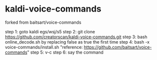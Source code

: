 # kaldi-voice-commands
forked from baitsart/voice-commands

step 1: goto kaldi egs/wsj/s5
step 2: git clone https://github.com/creatorscan/kaldi-voice-commands.git
step 3: bash online_decode.sh by replacing false as true the first time
step 4: bash -x voice-commands/install.sh "reference: https://github.com/baitsart/voice-commands"
step 5: v-c
step 6: say the command
